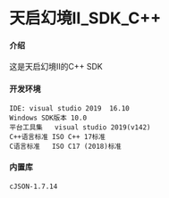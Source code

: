 # 天启幻境II_SDK_C++

#### 介绍
这是天启幻境II的C++ SDK


#### 开发环境
	IDE: visual studio 2019  16.10
	Windows SDK版本 10.0
	平台工具集	visual studio 2019(v142)
	C++语言标准	ISO C++ 17标准
	C语言标准	ISO C17 (2018)标准


#### 内置库

	cJSON-1.7.14
